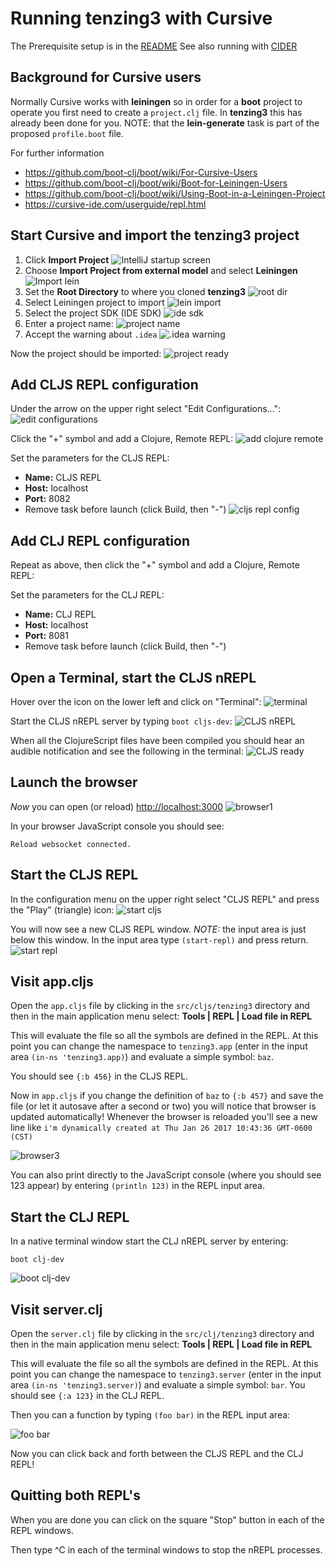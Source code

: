 # Running tenzing3 with Cursive

The Prerequisite setup is in the [README](../README.md)
See also running with [CIDER](CIDER.md)

## Background for Cursive users

Normally Cursive works with **leiningen** so in order for a **boot**
project to operate you first need to create a `project.clj` file.
In **tenzing3** this has already been done for you. NOTE: that
the **lein-generate** task is part of the proposed `profile.boot` file.

For further information
* https://github.com/boot-clj/boot/wiki/For-Cursive-Users
* https://github.com/boot-clj/boot/wiki/Boot-for-Leiningen-Users
* https://github.com/boot-clj/boot/wiki/Using-Boot-in-a-Leiningen-Project
* https://cursive-ide.com/userguide/repl.html

## Start Cursive and import the tenzing3 project

1. Click **Import Project** ![IntelliJ startup screen](images/intellij.png)
2. Choose **Import Project from external model** and select **Leiningen** ![Import lein](images/import-lein.png)
3. Set the **Root Directory** to where you cloned **tenzing3** ![root dir](images/root-dir.png)
4. Select Leiningen project to import ![lein import](images/lein-import.png)
5. Select the project SDK (IDE SDK)  ![ide sdk](images/ide-sdk.png)
6. Enter a project name:  ![project name](images/project-name.png)
7. Accept the warning about `.idea` ![.idea warning](images/idea-warning.png)

Now the project should be imported:
![project ready](images/project-ready.png)

## Add CLJS REPL configuration

Under the arrow on the upper right select "Edit Configurations...":
![edit configurations](images/edit-config.png)

Click the "+" symbol and add a Clojure, Remote REPL:
![add clojure remote](images/add-clojure-remote.png)

Set the parameters for the CLJS REPL:
* **Name:** CLJS REPL
* **Host:** localhost
* **Port:** 8082
* Remove task before launch (click Build, then "-")
![cljs repl config](images/cljs-repl-config.png)

## Add CLJ REPL configuration

Repeat as above, then click the "+" symbol and add a Clojure, Remote REPL:

Set the parameters for the CLJ REPL:
* **Name:** CLJ REPL
* **Host:** localhost
* **Port:** 8081
* Remove task before launch (click Build, then "-")

## Open a Terminal, start the CLJS nREPL

Hover over the icon on the lower left and click on "Terminal":
![terminal](images/terminal.png)

Start the CLJS nREPL server by typing `boot cljs-dev`:
![CLJS nREPL](images/cljs-nrepl.png)

When all the ClojureScript files have been compiled you
should hear an audible notification and see the following
in the terminal:
![CLJS ready](images/cljs-ready.png)

## Launch the browser

*Now* you can open (or reload) [http://localhost:3000](http://localhost:3000)
![browser1](images/browser1.png)

In your browser JavaScript console you should see:

```
Reload websocket connected.
```

## Start the CLJS REPL

In the configuration menu on the upper right select "CLJS REPL" and
press the "Play" (triangle) icon:
![start cljs](images/start-cljs.png)

You will now see a new CLJS REPL window. *NOTE:* the input area
is just below this window. In the input area type `(start-repl)`
and press return.
![start repl](images/start-repl.png)

## Visit app.cljs

Open the `app.cljs` file by clicking in the `src/cljs/tenzing3` directory
and then in the main application menu select: **Tools | REPL | Load file in REPL**

This will evaluate the file so all the symbols are defined in the REPL. At
this point you can change the namespace to `tenzing3.app` (enter in the
input area `(in-ns 'tenzing3.app)`) and evaluate a simple symbol: `baz`.

You should see `{:b 456}` in the CLJS REPL.

Now in `app.cljs` if you change the definition of `baz` to `{:b 457}`
and save the file (or let it autosave after a second or two) you will
notice that browser is updated automatically!
Whenever the browser is reloaded you'll see a new line like
`i'm dynamically created at Thu Jan 26 2017 10:43:36 GMT-0600 (CST)`

![browser3](images/browser3.png)

You can also print directly to the JavaScript console (where
you should see 123 appear) by entering `(println 123)` in the
REPL input area.

## Start the CLJ REPL

In a native terminal window start the CLJ nREPL server by entering:

```
boot clj-dev
```
![boot clj-dev](images/clj-dev.png)

## Visit server.clj

Open the `server.clj` file by clicking in the `src/clj/tenzing3` directory
and then in the main application menu select: **Tools | REPL | Load file in REPL**

This will evaluate the file so all the symbols are defined in the REPL. At
this point you can change the namespace to `tenzing3.server` (enter in the
input area `(in-ns 'tenzing3.server)`) and evaluate a simple symbol: `bar`.
You should see `{:a 123}` in the CLJ REPL.

Then you can a function by typing `(foo bar)` in the REPL input area:

![foo bar](images/foo-bar.png)

Now you can click back and forth between the CLJS REPL and the CLJ REPL!

## Quitting both REPL's

When you are done you can click on the square "Stop" button in each
of the REPL windows.

Then type ^C in each of the terminal windows to stop the nREPL processes.
